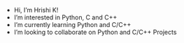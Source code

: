 - Hi, I’m Hrishi K!
- I’m interested in Python, C and C++
- I’m currently learning Python and C/C++
- I’m looking to collaborate on Python and C/C++ Projects

<!---
HrishiK100/HrishiK100 is a ✨ special ✨ repository because its `README.md` (this file) appears on your GitHub profile.
You can click the Preview link to take a look at your changes.
--->
